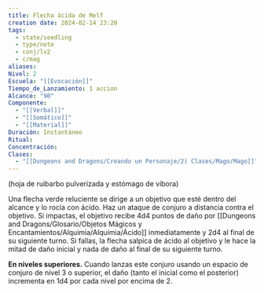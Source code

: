 ```yaml
---
title: Flecha ácida de Melf
creation date: 2024-02-14 23:20
tags:
  - state/seedling
  - type/note
  - conj/lv2
  - c/mag
aliases: 
Nivel: 2
Escuela: "[[Evocación]]"
Tiempo_de_Lanzamiento: 1 accion
Alcance: "90"
Componente:
  - "[[Verbal]]"
  - "[[Somático]]"
  - "[[Material]]"
Duración: Instantáneo
Ritual: 
Concentración: 
Clases:
  - "[[Dungeons and Dragons/Creando un Personaje/2) Clases/Mago/Mago]]"
---
```

(hoja de ruibarbo pulverizada y estómago de víbora)

Una flecha verde reluciente se dirige a un objetivo que esté dentro del alcance y lo rocía con ácido. Haz un ataque de conjuro a distancia contra el objetivo. Si impactas, el objetivo recibe 4d4 puntos de daño por [[Dungeons and Dragons/Glosario/Objetos Mágicos y Encantamientos/Alquimia/Alquimia/Ácido]] inmediatamente y 2d4 al final de su siguiente turno. Si fallas, la flecha salpica de ácido al objetivo y le hace la mitad de daño inicial y nada de daño al final de su siguiente turno.

**En niveles superiores.** Cuando lanzas este conjuro usando un espacio de conjuro de nivel 3 o superior, el daño (tanto el inicial como el posterior) incrementa en 1d4 por cada nivel por encima de 2.